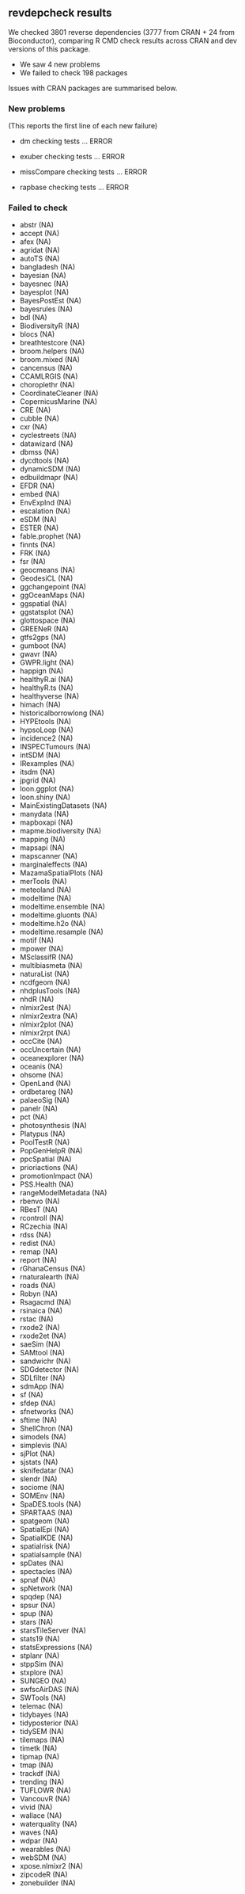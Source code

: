 ## revdepcheck results

We checked 3801 reverse dependencies (3777 from CRAN + 24 from Bioconductor), comparing R CMD check results across CRAN and dev versions of this package.

 * We saw 4 new problems
 * We failed to check 198 packages

Issues with CRAN packages are summarised below.

### New problems
(This reports the first line of each new failure)

* dm
  checking tests ... ERROR

* exuber
  checking tests ... ERROR

* missCompare
  checking tests ... ERROR

* rapbase
  checking tests ... ERROR

### Failed to check

* abstr                (NA)
* accept               (NA)
* afex                 (NA)
* agridat              (NA)
* autoTS               (NA)
* bangladesh           (NA)
* bayesian             (NA)
* bayesnec             (NA)
* bayesplot            (NA)
* BayesPostEst         (NA)
* bayesrules           (NA)
* bdl                  (NA)
* BiodiversityR        (NA)
* blocs                (NA)
* breathtestcore       (NA)
* broom.helpers        (NA)
* broom.mixed          (NA)
* cancensus            (NA)
* CCAMLRGIS            (NA)
* choroplethr          (NA)
* CoordinateCleaner    (NA)
* CopernicusMarine     (NA)
* CRE                  (NA)
* cubble               (NA)
* cxr                  (NA)
* cyclestreets         (NA)
* datawizard           (NA)
* dbmss                (NA)
* dycdtools            (NA)
* dynamicSDM           (NA)
* edbuildmapr          (NA)
* EFDR                 (NA)
* embed                (NA)
* EnvExpInd            (NA)
* escalation           (NA)
* eSDM                 (NA)
* ESTER                (NA)
* fable.prophet        (NA)
* finnts               (NA)
* FRK                  (NA)
* fsr                  (NA)
* geocmeans            (NA)
* GeodesiCL            (NA)
* ggchangepoint        (NA)
* ggOceanMaps          (NA)
* ggspatial            (NA)
* ggstatsplot          (NA)
* glottospace          (NA)
* GREENeR              (NA)
* gtfs2gps             (NA)
* gumboot              (NA)
* gwavr                (NA)
* GWPR.light           (NA)
* happign              (NA)
* healthyR.ai          (NA)
* healthyR.ts          (NA)
* healthyverse         (NA)
* himach               (NA)
* historicalborrowlong (NA)
* HYPEtools            (NA)
* hypsoLoop            (NA)
* incidence2           (NA)
* INSPECTumours        (NA)
* intSDM               (NA)
* IRexamples           (NA)
* itsdm                (NA)
* jpgrid               (NA)
* loon.ggplot          (NA)
* loon.shiny           (NA)
* MainExistingDatasets (NA)
* manydata             (NA)
* mapboxapi            (NA)
* mapme.biodiversity   (NA)
* mapping              (NA)
* mapsapi              (NA)
* mapscanner           (NA)
* marginaleffects      (NA)
* MazamaSpatialPlots   (NA)
* merTools             (NA)
* meteoland            (NA)
* modeltime            (NA)
* modeltime.ensemble   (NA)
* modeltime.gluonts    (NA)
* modeltime.h2o        (NA)
* modeltime.resample   (NA)
* motif                (NA)
* mpower               (NA)
* MSclassifR           (NA)
* multibiasmeta        (NA)
* naturaList           (NA)
* ncdfgeom             (NA)
* nhdplusTools         (NA)
* nhdR                 (NA)
* nlmixr2est           (NA)
* nlmixr2extra         (NA)
* nlmixr2plot          (NA)
* nlmixr2rpt           (NA)
* occCite              (NA)
* occUncertain         (NA)
* oceanexplorer        (NA)
* oceanis              (NA)
* ohsome               (NA)
* OpenLand             (NA)
* ordbetareg           (NA)
* palaeoSig            (NA)
* panelr               (NA)
* pct                  (NA)
* photosynthesis       (NA)
* Platypus             (NA)
* PoolTestR            (NA)
* PopGenHelpR          (NA)
* ppcSpatial           (NA)
* prioriactions        (NA)
* promotionImpact      (NA)
* PSS.Health           (NA)
* rangeModelMetadata   (NA)
* rbenvo               (NA)
* RBesT                (NA)
* rcontroll            (NA)
* RCzechia             (NA)
* rdss                 (NA)
* redist               (NA)
* remap                (NA)
* report               (NA)
* rGhanaCensus         (NA)
* rnaturalearth        (NA)
* roads                (NA)
* Robyn                (NA)
* Rsagacmd             (NA)
* rsinaica             (NA)
* rstac                (NA)
* rxode2               (NA)
* rxode2et             (NA)
* saeSim               (NA)
* SAMtool              (NA)
* sandwichr            (NA)
* SDGdetector          (NA)
* SDLfilter            (NA)
* sdmApp               (NA)
* sf                   (NA)
* sfdep                (NA)
* sfnetworks           (NA)
* sftime               (NA)
* ShellChron           (NA)
* simodels             (NA)
* simplevis            (NA)
* sjPlot               (NA)
* sjstats              (NA)
* sknifedatar          (NA)
* slendr               (NA)
* sociome              (NA)
* SOMEnv               (NA)
* SpaDES.tools         (NA)
* SPARTAAS             (NA)
* spatgeom             (NA)
* SpatialEpi           (NA)
* SpatialKDE           (NA)
* spatialrisk          (NA)
* spatialsample        (NA)
* spDates              (NA)
* spectacles           (NA)
* spnaf                (NA)
* spNetwork            (NA)
* spqdep               (NA)
* spsur                (NA)
* spup                 (NA)
* stars                (NA)
* starsTileServer      (NA)
* stats19              (NA)
* statsExpressions     (NA)
* stplanr              (NA)
* stppSim              (NA)
* stxplore             (NA)
* SUNGEO               (NA)
* swfscAirDAS          (NA)
* SWTools              (NA)
* telemac              (NA)
* tidybayes            (NA)
* tidyposterior        (NA)
* tidySEM              (NA)
* tilemaps             (NA)
* timetk               (NA)
* tipmap               (NA)
* tmap                 (NA)
* trackdf              (NA)
* trending             (NA)
* TUFLOWR              (NA)
* VancouvR             (NA)
* vivid                (NA)
* wallace              (NA)
* waterquality         (NA)
* waves                (NA)
* wdpar                (NA)
* wearables            (NA)
* webSDM               (NA)
* xpose.nlmixr2        (NA)
* zipcodeR             (NA)
* zonebuilder          (NA)
